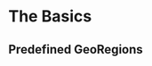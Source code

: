 <script setup lang="ts">
import Gallery from "../components/Gallery.vue";

const beginner = [
  {
    href: "/basics/read",
    src: "images/read.png",
    caption: "Read / Load",
    desc: "How to read/load a GeoRegion into the workspace."
  },
  {
    href: "/basics/create",
    src: "images/create.png",
    caption: "Create",
    desc: "How to create a user-defined GeoRegion."
  },
  {
    href: "/basics/shape",
    src: "images/shape.png",
    caption: "Shape Properties",
    desc: "Retrieving the Shape of a GeoRegion"
  },
  {
    href: "/basics/tables",
    src: "images/list.png",
    caption: "Tables",
    desc: "Listing existing GeoRegions in Table Format"
  }
];

const predefined = [
  {
    href: "/basics/predefined/sets",
    src: "images/sets.png",
    caption: "Available Datasets",
    desc: "Different Predefined Datasets in GeoRegions.jl"
  },
  {
    href: "/basics/predefined/listall",
    src: "images/listall.png",
    caption: "All Predefined GeoRegions",
    desc: "Listing out all predefined GeoRegions in GeoRegions.jl"
  }
];
</script>

# The Basics

<Gallery :images="beginner" />

## Predefined GeoRegions

<Gallery :images="predefined" />
